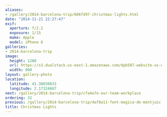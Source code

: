 ```yaml
---
aliases:
- /gallery/2014-barcelona-trip/606fd97-christmas-lights.html
date: "2014-11-21 22:27:47"
exif:
  aperture: f/2.2
  exposure: 1/15
  make: Apple
  model: iPhone 6
galleries:
- 2014-barcelona-trip
image:
  height: 1280
  url: https://s3.dualstack.us-east-1.amazonaws.com/dpb587-website-us-east-1/asset/gallery/2014-barcelona-trip/606fd97-christmas-lights~1280.jpg
  width: 960
layout: gallery-photo
location:
  latitude: 41.38650833
  longitude: 2.17324667
next: /gallery/2014-barcelona-trip/cfa4e7e-our-team-workplace
ordering: 32
previous: /gallery/2014-barcelona-trip/4af8a11-font-magica-de-montjuic
title: Christmas Lights
---
```

